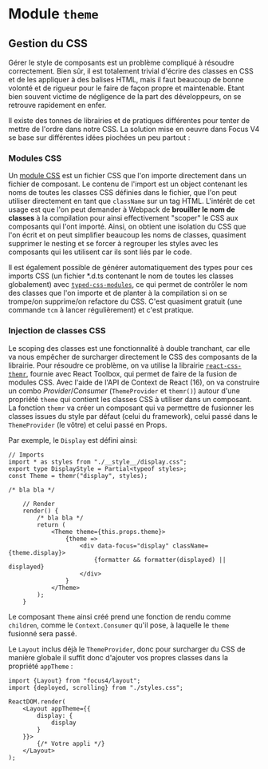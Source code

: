 # Module `theme`

## Gestion du CSS
Gérer le style de composants est un problème compliqué à résoudre correctement. Bien sûr, il est totalement trivial d'écrire des classes en CSS et de les appliquer à des balises HTML, mais il faut beaucoup de bonne volonté et de rigueur pour le faire de façon propre et maintenable. Etant bien souvent victime de négligence de la part des développeurs, on se retrouve rapidement en enfer.

Il existe des tonnes de librairies et de pratiques différentes pour tenter de mettre de l'ordre dans notre CSS. La solution mise en oeuvre dans Focus V4 se base sur différentes idées piochées un peu partout :

### Modules CSS
Un [module CSS](https://github.com/css-modules/css-modules) est un fichier CSS que l'on importe directement dans un fichier de composant. Le contenu de l'import est un object contenant les noms de toutes les classes CSS définies dans le fichier, que l'on peut utiliser directement en tant que `className` sur un tag HTML. L'intérêt de cet usage est que l'on peut demander à Webpack de **brouiller le nom de classes** à la compilation pour ainsi effectivement "scoper" le CSS aux composants qui l'ont importé. Ainsi, on obtient une isolation du CSS que l'on écrit et on peut simplifier beaucoup les noms de classes, quasiment supprimer le nesting et se forcer à regrouper les styles avec les composants qui les utilisent car ils sont liés par le code.

Il est également possible de générer automatiquement des types pour ces imports CSS (un fichier *.d.ts contenant le nom de toutes les classes globalement) avec [`typed-css-modules`](https://github.com/Quramy/typed-css-modules), ce qui permet de contrôler le nom des classes que l'on importe et de planter à la compilation si on se trompe/on supprime/on refactore du CSS. C'est quasiment gratuit (une commande `tcm` à lancer régulièrement) et c'est pratique.

### Injection de classes CSS
Le scoping des classes est une fonctionnalité à double tranchant, car elle va nous empêcher de surcharger directement le CSS des composants de la librairie. Pour résoudre ce problème, on va utilise la librairie [`react-css-themr`](https://github.com/javivelasco/react-css-themr), fournie avec React Toolbox, qui permet de faire de la fusion de modules CSS. Avec l'aide de l'API de Context de React (16), on va construire un combo *Provider*/*Consumer* (`ThemeProvider` et `themr()`) autour d'une propriété `theme` qui contient les classes CSS à utiliser dans un composant. La fonction `themr` va créer un composant qui va permettre de fusionner les classes issues du style par défaut (celui du framework), celui passé dans le `ThemeProvider` (le vôtre) et celui passé en Props.

Par exemple, le `Display` est défini ainsi:

```tsx
// Imports
import * as styles from "./__style__/display.css";
export type DisplayStyle = Partial<typeof styles>;
const Theme = themr("display", styles);

/* bla bla */

    // Render
    render() {
        /* bla bla */
        return (
            <Theme theme={this.props.theme}>
                {theme =>
                    <div data-focus="display" className={theme.display}>
                        {formatter && formatter(displayed) || displayed}
                    </div>
                }
            </Theme>
        );
    }
```
Le composant `Theme` ainsi créé prend une fonction de rendu comme `children`, comme le `Context.Consumer` qu'il pose, à laquelle le `theme` fusionné sera passé.


Le `Layout` inclus déjà le `ThemeProvider`, donc pour surcharger du CSS de manière globale il suffit donc d'ajouter vos propres classes dans la propriété `appTheme` :

```tsx
import {Layout} from "focus4/layout";
import {deployed, scrolling} from "./styles.css";

ReactDOM.render(
    <Layout appTheme={{
        display: {
            display
        }
    }}>
        {/* Votre appli */}
    </Layout>
);
```
